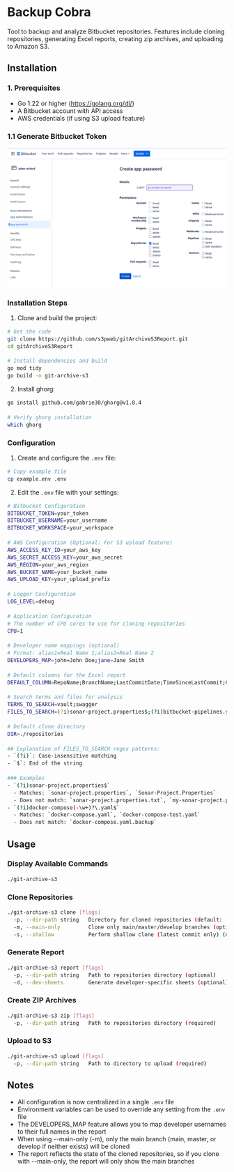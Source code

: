 # Backup Cobra

Tool to backup and analyze Bitbucket repositories. Features include cloning repositories, generating Excel reports, creating zip archives, and uploading to Amazon S3.

## Installation

### 1. Prerequisites
- Go 1.22 or higher (https://golang.org/dl/)
- A Bitbucket account with API access
- AWS credentials (if using S3 upload feature)

### 1.1 Generate Bitbucket Token
![alt text](resources/image.png)

### Installation Steps

1. Clone and build the project:
```bash
# Get the code
git clone https://github.com/s3pweb/gitArchiveS3Report.git
cd gitArchiveS3Report

# Install dependencies and build
go mod tidy
go build -o git-archive-s3
```

2. Install ghorg:
```bash
go install github.com/gabrie30/ghorg@v1.8.4

# Verify ghorg installation
which ghorg
```

### Configuration

1. Create and configure the `.env` file:
```bash
# Copy example file
cp example.env .env
```

2. Edit the `.env` file with your settings:
```bash
# Bitbucket Configuration
BITBUCKET_TOKEN=your_token
BITBUCKET_USERNAME=your_username
BITBUCKET_WORKSPACE=your_workspace

# AWS Configuration (Optional: For S3 upload feature)
AWS_ACCESS_KEY_ID=your_aws_key
AWS_SECRET_ACCESS_KEY=your_aws_secret
AWS_REGION=your_aws_region
AWS_BUCKET_NAME=your_bucket_name
AWS_UPLOAD_KEY=your_upload_prefix

# Logger Configuration
LOG_LEVEL=debug

# Application Configuration
# The number of CPU cores to use for cloning repositories
CPU=1

# Developer name mappings (optional)
# Format: alias1=Real Name 1;alias2=Real Name 2
DEVELOPERS_MAP=john=John Doe;jane=Jane Smith

# Default columns for the Excel report
DEFAULT_COLUMN=RepoName;BranchName;LastCommitDate;TimeSinceLastCommit;Commitnbr;HostLine;LastDeveloper;LastDeveloperPercentage

# Search terms and files for analysis
TERMS_TO_SEARCH=vault;swagger
FILES_TO_SEARCH=(?i)sonar-project.properties$;(?i)bitbucket-pipelines.yml$;(?i)Dockerfile$;(?i)docker-compose(-\w+)?\.yaml$

# Default clone directory
DIR=./repositories

## Explanation of FILES_TO_SEARCH regex patterns:
- `(?i)`: Case-insensitive matching
- `$`: End of the string

### Examples
- `(?i)sonar-project.properties$`
  - Matches: `sonar-project.properties`, `Sonar-Project.Properties`
  - Does not match: `sonar-project.properties.txt`, `my-sonar-project.properties`
- `(?i)docker-compose(-\w+)?\.yaml$`
  - Matches: `docker-compose.yaml`, `docker-compose-test.yaml`
  - Does not match: `docker-compose.yaml.backup`
```

## Usage

### Display Available Commands
```bash
./git-archive-s3
```

### Clone Repositories
```bash
./git-archive-s3 clone [flags]
  -p, --dir-path string   Directory for cloned repositories (default: ./repositories) (optional)
  -m, --main-only         Clone only main/master/develop branches (optional)
  -s, --shallow           Perform shallow clone (latest commit only) (optional)
```

### Generate Report
```bash
./git-archive-s3 report [flags]
  -p, --dir-path string   Path to repositories directory (optional)
  -d, --dev-sheets        Generate developer-specific sheets (optional)
```

### Create ZIP Archives
```bash
./git-archive-s3 zip [flags]
  -p, --dir-path string   Path to repositories directory (required)
```

### Upload to S3
```bash
./git-archive-s3 upload [flags]
  -p, --dir-path string   Path to directory to upload (required)
```

## Notes
- All configuration is now centralized in a single `.env` file
- Environment variables can be used to override any setting from the `.env` file
- The DEVELOPERS_MAP feature allows you to map developer usernames to their full names in the report
- When using --main-only (-m), only the main branch (main, master, or develop if neither exists) will be cloned
- The report reflects the state of the cloned repositories, so if you clone with --main-only, the report will only show the main branches